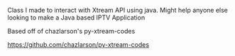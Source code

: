 Class I made to interact with Xtream API using java. Might help anyone else looking to make a Java based IPTV Application

Based off of chazlarson's py-xtream-codes

https://github.com/chazlarson/py-xtream-codes
